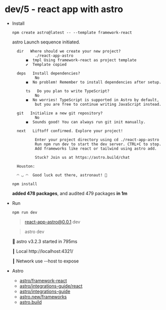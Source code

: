 # dev/5 - react app with astro

- Install

    `npm create astro@latest -- --template framework-react`

     astro   Launch sequence initiated.

        dir   Where should we create your new project?
                ./react-app-astro
            ◼  tmpl Using framework-react as project template
            ✔  Template copied

        deps   Install dependencies?
                No
            ◼  No problem! Remember to install dependencies after setup.

            ts   Do you plan to write TypeScript?
                No
            ◼  No worries! TypeScript is supported in Astro by default,
                but you are free to continue writing JavaScript instead.

        git   Initialize a new git repository?
                No
            ◼  Sounds good! You can always run git init manually.

        next   Liftoff confirmed. Explore your project!

                Enter your project directory using cd ./react-app-astro 
                Run npm run dev to start the dev server. CTRL+C to stop.
                Add frameworks like react or tailwind using astro add.

                Stuck? Join us at https://astro.build/chat

        Houston:
        
        ◠ ◡ ◠  Good luck out there, astronaut! 🚀

    `npm install`

    **added 478 packages**, and audited 479 packages **in 1m**


- Run

    `npm run dev`

    > react-app-astro@0.0.1 dev
    
    > astro dev

    🚀  astro  v3.2.3 started in 795ms
    
    ┃ Local    http://localhost:4321/
    
    ┃ Network  use --host to expose
    


- Astro

    - [astro/framework-react](https://github.com/withastro/astro/tree/latest/examples/framework-react)
    - [astro/integrations-guide/react](https://docs.astro.build/en/guides/integrations-guide/react/)
    - [astro/integrations-guide](https://docs.astro.build/en/guides/integrations-guide/)
    - [astro.new/frameworks](https://astro.new/latest/frameworks)
    - [astro.build](https://astro.build/)

